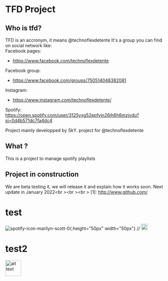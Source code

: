 # TFD Project
## Who is tfd?
TFD is an accronym, it means @technoflexdetente
It's a group you can find on social network like:<br />
Facebook pages:<br />
- https://www.facebook.com/technoflexdetente<br />

Facebook group:<br />
- https://www.facebook.com/groups/750514048382081<br />

Instagram:<br />
- https://www.instagram.com/technoflexdetente/<br />

Spotify:<br />
https://open.spotify.com/user/3125yxg52epfvjn26ih6h6mzjvdu?si=0d4b571dc7fa4dc4<br />


Project mainly developped by SkY. project for @technoflexdetente
## What ?
This is a project to manage spotify playlists

Project in construction
-------------
We are beta testing it, we will release it and explain how it works soon.
Next update in January 2022<br \><br \><br \>
[1]: http://www.github.com/

# test
![spotify-icon-marilyn-scott-0](https://user-images.githubusercontent.com/51914435/146079798-ed8d886f-81df-4581-aa3b-626e49124c34.png){:height="50px" width="50px"}
// <code><img height="20" src="https://user-images.githubusercontent.com/51914435/146079798-ed8d886f-81df-4581-aa3b-626e49124c34.png"/></code></a>

# test2
<a href="https://open.spotify.com/user/3125yxg52epfvjn26ih6h6mzjvdu?si=0d4b571dc7fa4dc4"><img src="https://user-images.githubusercontent.com/51914435/146079798-ed8d886f-81df-4581-aa3b-626e49124c34.png" alt="alt text" width="50" height="50"></a>

